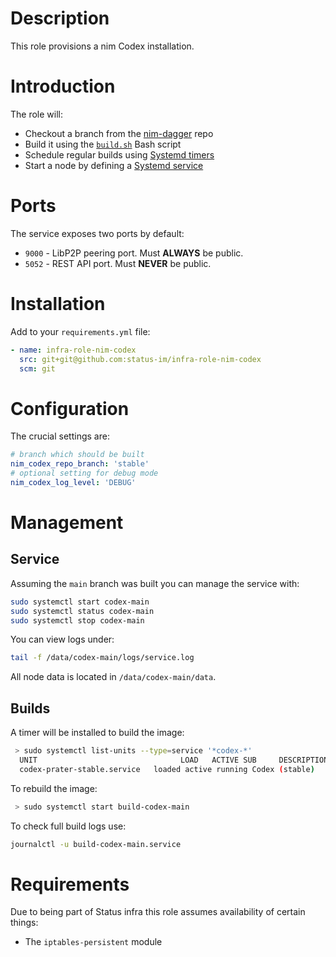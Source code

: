 # Description

This role provisions a nim Codex installation.

# Introduction

The role will:

* Checkout a branch from the [nim-dagger](https://github.com/status-im/nim-dagger/) repo
* Build it using the [`build.sh`](./templates/build.sh.j2) Bash script
* Schedule regular builds using [Systemd timers](https://www.freedesktop.org/software/systemd/man/systemd.timer.html)
* Start a node by defining a [Systemd service](https://www.freedesktop.org/software/systemd/man/systemd.service.html)

# Ports

The service exposes two ports by default:

* `9000` - LibP2P peering port. Must __ALWAYS__ be public.
* `5052` - REST API port. Must __NEVER__ be public.

# Installation

Add to your `requirements.yml` file:
```yaml
- name: infra-role-nim-codex
  src: git+git@github.com:status-im/infra-role-nim-codex
  scm: git
```

# Configuration

The crucial settings are:
```yaml
# branch which should be built
nim_codex_repo_branch: 'stable'
# optional setting for debug mode
nim_codex_log_level: 'DEBUG'
```

# Management

## Service

Assuming the `main` branch was built you can manage the service with:
```sh
sudo systemctl start codex-main
sudo systemctl status codex-main
sudo systemctl stop codex-main
```
You can view logs under:
```sh
tail -f /data/codex-main/logs/service.log
```
All node data is located in `/data/codex-main/data`.

## Builds

A timer will be installed to build the image:
```sh
 > sudo systemctl list-units --type=service '*codex-*'
  UNIT                                LOAD   ACTIVE SUB     DESCRIPTION
  codex-prater-stable.service   loaded active running Codex (stable)
```
To rebuild the image:
```sh
 > sudo systemctl start build-codex-main
```
To check full build logs use:
```sh
journalctl -u build-codex-main.service
```

# Requirements

Due to being part of Status infra this role assumes availability of certain things:

* The `iptables-persistent` module
